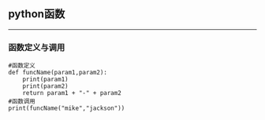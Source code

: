 ## python函数
---

### 函数定义与调用
```
#函数定义
def funcName(param1,param2):
    print(param1)
    print(param2)
    return param1 + "-" + param2
#函数调用
print(funcName("mike","jackson"))
```
